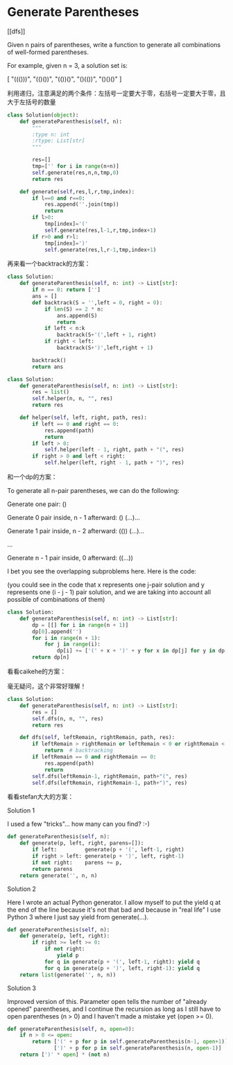 # Generate Parentheses

[[dfs]]

Given n pairs of parentheses, write a function to generate all combinations of well-formed parentheses.

For example, given n = 3, a solution set is:

[
  "((()))",
  "(()())",
  "(())()",
  "()(())",
  "()()()"
]

利用递归，注意满足的两个条件：左括号一定要大于零，右括号一定要大于零，且大于左括号的数量

```python
class Solution(object):
    def generateParenthesis(self, n):
        """
        :type n: int
        :rtype: List[str]
        """

        res=[]  
        tmp=['' for i in range(n+n)]  
        self.generate(res,n,n,tmp,0)  
        return res  

    def generate(self,res,l,r,tmp,index):  
        if l==0 and r==0:  
            res.append(''.join(tmp))  
            return  
        if l>0:  
            tmp[index]='('  
            self.generate(res,l-1,r,tmp,index+1)  
        if r>0 and r>l:  
            tmp[index]=')'  
            self.generate(res,l,r-1,tmp,index+1)  
```

再来看一个backtrack的方案：

```Python
class Solution:
    def generateParenthesis(self, n: int) -> List[str]:
        if n == 0: return ['']
        ans = []
        def backtrack(S = '',left = 0, right = 0):
            if len(S) == 2 * n:
                ans.append(S)
                return
            if left < n:k
                backtrack(S+'(',left + 1, right)
            if right < left:
                backtrack(S+')',left,right + 1)

        backtrack()
        return ans
```

```python
class Solution:
    def generateParenthesis(self, n: int) -> List[str]:
        res = list()
        self.helper(n, n, "", res)
        return res

    def helper(self, left, right, path, res):
        if left == 0 and right == 0:
            res.append(path)
            return
        if left > 0:
            self.helper(left - 1, right, path + "(", res)
        if right > 0 and left < right:
            self.helper(left, right - 1, path + ")", res)
```

和一个dp的方案：

To generate all n-pair parentheses, we can do the following:

Generate one pair: ()

Generate 0 pair inside, n - 1 afterward: () (...)...

Generate 1 pair inside, n - 2 afterward: (()) (...)...

...

Generate n - 1 pair inside, 0 afterward: ((...))

I bet you see the overlapping subproblems here. Here is the code:

(you could see in the code that x represents one j-pair solution and y represents one (i - j - 1) pair solution, and we are taking into account all possible of combinations of them)

```Python
class Solution:
    def generateParenthesis(self, n: int) -> List[str]:
        dp = [[] for i in range(n + 1)]
        dp[0].append('')
        for i in range(n + 1):
            for j in range(i):
                dp[i] += ['(' + x + ')' + y for x in dp[j] for y in dp[i - j - 1]]
        return dp[n]
```

看看caikehe的方案：

毫无疑问，这个非常好理解！

```Python
class Solution:
    def generateParenthesis(self, n: int) -> List[str]:
        res = []
        self.dfs(n, n, "", res)
        return res

    def dfs(self, leftRemain, rightRemain, path, res):
        if leftRemain > rightRemain or leftRemain < 0 or rightRemain < 0:
            return  # backtracking
        if leftRemain == 0 and rightRemain == 0:
            res.append(path)
            return
        self.dfs(leftRemain-1, rightRemain, path+"(", res)
        self.dfs(leftRemain, rightRemain-1, path+")", res)
```

看看stefan大大的方案：

Solution 1

I used a few "tricks"... how many can you find? :-)

```python
def generateParenthesis(self, n):
    def generate(p, left, right, parens=[]):
        if left:         generate(p + '(', left-1, right)
        if right > left: generate(p + ')', left, right-1)
        if not right:    parens += p,
        return parens
    return generate('', n, n)
```

Solution 2

Here I wrote an actual Python generator. I allow myself to put the yield q at the end of the line because it\'s not that bad and because in "real life" I use Python 3 where I just say yield from generate(...).

```python
def generateParenthesis(self, n):
    def generate(p, left, right):
        if right >= left >= 0:
            if not right:
                yield p
            for q in generate(p + '(', left-1, right): yield q
            for q in generate(p + ')', left, right-1): yield q
    return list(generate('', n, n))
```

Solution 3

Improved version of this. Parameter open tells the number of "already opened" parentheses, and I continue the recursion as long as I still have to open parentheses (n > 0) and I haven't made a mistake yet (open >= 0).

```python
def generateParenthesis(self, n, open=0):
    if n > 0 <= open:
        return ['(' + p for p in self.generateParenthesis(n-1, open+1)] + \
               [')' + p for p in self.generateParenthesis(n, open-1)]
    return [')' * open] * (not n)

```
